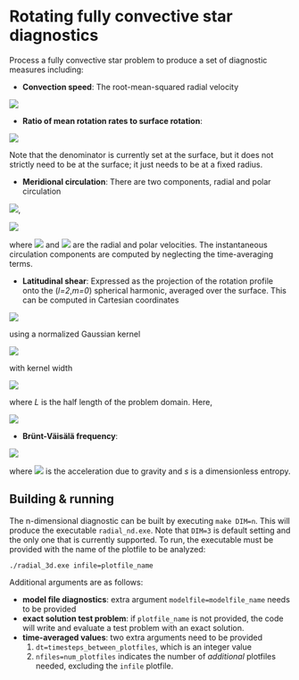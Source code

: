 # Rotating fully convective star diagnostics

Process a fully convective star problem to produce a set of diagnostic measures
including:

- **Convection speed**: The root-mean-squared radial velocity

<img src="https://render.githubusercontent.com/render/math?math=\large v_c(r) = \sqrt{\int_{0}^{2\pi}d\phi \int_0^{\pi}d\theta \sin\theta v_r^2}">

- **Ratio of mean rotation rates to surface rotation**: 

<img src="https://render.githubusercontent.com/render/math?math=\large \text{ratio}(r) = \dfrac{\int_V dV \Omega(r,\theta,\phi)}{\int_V dV \Omega(\text{surface},\theta,\phi)}">

Note that the denominator is currently set at the surface, but it does not strictly need to be at the surface; it just needs to be at a fixed radius.

- **Meridional circulation**: There are two components, radial and polar circulation

<img src="https://render.githubusercontent.com/render/math?math=\large u_r(r,\theta,t) = \frac{1}{2\pi t} \int_0^t dt \int_0^{2\pi}d\phi v_r(r,\theta,\phi,t)">, 

<img src="https://render.githubusercontent.com/render/math?math=\large u_{\theta}(r,\theta,t) = \frac{1}{2\pi t} \int_0^t dt \int_0^{2\pi}d\phi v_{\theta}(r,\theta,\phi,t)">

where <img src="https://render.githubusercontent.com/render/math?math=v_r"> and <img src="https://render.githubusercontent.com/render/math?math=v_{\theta}"> are the radial and polar velocities.
The instantaneous circulation components are computed by neglecting the time-averaging terms.

- **Latitudinal shear**: Expressed as the projection of the rotation profile onto the (*l=2*,*m=0*) spherical harmonic, averaged over the surface. This can be computed in Cartesian coordinates

<img src="https://render.githubusercontent.com/render/math?math=\large \Omega_2(r) = \int_V dV \Omega(x,y,z)\: Y_{2,0}(x,y,z)\: K(r%27-r,\delta r)">

using a normalized Gaussian kernel 

<img src="https://render.githubusercontent.com/render/math?math=K(r%27-r,\delta r) = \dfrac{1}{\sqrt{\pi\delta r}} \exp[-(r%27-r)^2/\delta r \quad,\quad r%27=\sqrt{x^2%2By^2%2Bz^2]">

with kernel width

<img src="https://render.githubusercontent.com/render/math?math=\delta r = f(r) \Delta x^2 \quad,\quad f(r) = \min\{r/L,0.5\}">

where *L* is the half length of the problem domain.
Here,

<img src="https://render.githubusercontent.com/render/math?math=Y_{2,0}(x,y,z) = \dfrac{1}{4}\sqrt{\dfrac{5}{\pi}} \:\dfrac{2z^2-x^2-y^2}{r%27^2}">

- **Brünt-Väisälä frequency**:

<img src="https://render.githubusercontent.com/render/math?math=\large N^2 = -\dfrac{\gamma-1}{\gamma}\:\mathbf{g}\cdot\nabla s">

where <img src="https://render.githubusercontent.com/render/math?math=\mathbf{g}"> is the acceleration due to gravity and *s* is a dimensionless entropy.


## Building & running

The n-dimensional diagnostic can be built by executing `make DIM=n`. This will
produce the executable `radial_nd.exe`. Note that `DIM=3` is default setting and
the only one that is currently supported. To run, the executable must be provided
with the name of the plotfile to be analyzed:
```
./radial_3d.exe infile=plotfile_name
```

Additional arguments are as follows:

- **model file diagnostics**: extra argument `modelfile=modelfile_name` needs to be provided
- **exact solution test problem**: if `plotfile_name` is not provided, the code will write and evaluate a test problem with an exact solution.
- **time-averaged values**: two extra arguments need to be provided
  1. `dt=timesteps_between_plotfiles`, which is an integer value
  2. `nfiles=num_plotfiles` indicates the number of *additional* plotfiles needed, excluding the `infile` plotfile.
